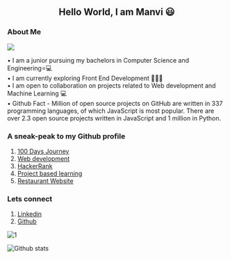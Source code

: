


<h2 align='center'>Hello World, I am Manvi 😃</h2>


### About Me <br>
![](https://komarev.com/ghpvc/?username=manvi0308)


• I am a junior pursuing my bachelors in Computer Science and Engineering⭐💻 <br>
• I am currently exploring Front End Development 👩🏻‍💻<br>
• I am open to collaboration on projects related to Web development and Machine Learning 💻<br>
• Github Fact - Million of open source projects on GitHub are written in 337 programming languages, of which JavaScript is most popular. There are over 2.3 open source projects written in JavaScript and 1 million in Python.



### A sneak-peak to my Github profile  <br>
1) [100 Days Journey](https://github.com/manvi0308/100DaysOfAlgo) <br>
2) [Web development](https://github.com/manvi0308/Web-development-Practice)<br>
3) [HackerRank](https://github.com/manvi0308/100DaysOfAlgo/tree/master/HackerRank%20Solutions)
4) [Project based learning](https://github.com/manvi0308/Project-Based-Learning)
5) [Restaurant Website](https://github.com/manvi0308/Restaurant-Website)

### Lets connect

1) [Linkedin](https://www.linkedin.com/in/manvi-chaddha-55bb5b18b) <br>
2) [Github](https://github.com/manvi0308)<br>

![1](https://github-readme-stats.vercel.app/api/top-langs/?username=manvi0308&theme=blue-green)

![Github stats](https://github-readme-stats.vercel.app/api?username=manvi0308)
